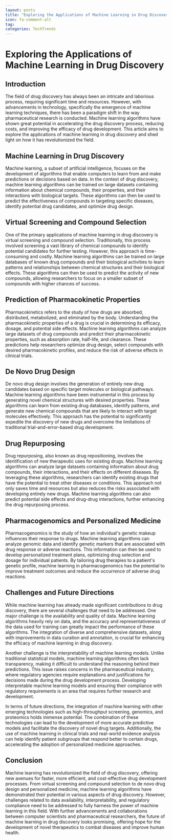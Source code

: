 ```yaml
---
layout: posts
title: "Exploring the Applications of Machine Learning in Drug Discovery"
icon: fa-comment-alt
tag:      
categories: TechTrends
---
```



# Exploring the Applications of Machine Learning in Drug Discovery

## Introduction

The field of drug discovery has always been an intricate and laborious process, requiring significant time and resources. However, with advancements in technology, specifically the emergence of machine learning techniques, there has been a paradigm shift in the way pharmaceutical research is conducted. Machine learning algorithms have shown great potential in accelerating the drug discovery process, reducing costs, and improving the efficacy of drug development. This article aims to explore the applications of machine learning in drug discovery and shed light on how it has revolutionized the field.

## Machine Learning in Drug Discovery

Machine learning, a subset of artificial intelligence, focuses on the development of algorithms that enable computers to learn from and make predictions or decisions based on data. In the context of drug discovery, machine learning algorithms can be trained on large datasets containing information about chemical compounds, their properties, and their interactions with biological targets. These algorithms can then be used to predict the effectiveness of compounds in targeting specific diseases, identify potential drug candidates, and optimize drug design.

## Virtual Screening and Compound Selection

One of the primary applications of machine learning in drug discovery is virtual screening and compound selection. Traditionally, this process involved screening a vast library of chemical compounds to identify potential candidates for further testing. However, this approach is time-consuming and costly. Machine learning algorithms can be trained on large databases of known drug compounds and their biological activities to learn patterns and relationships between chemical structures and their biological effects. These algorithms can then be used to predict the activity of new compounds, allowing researchers to focus on a smaller subset of compounds with higher chances of success.

## Prediction of Pharmacokinetic Properties

Pharmacokinetics refers to the study of how drugs are absorbed, distributed, metabolized, and eliminated by the body. Understanding the pharmacokinetic properties of a drug is crucial in determining its efficacy, dosage, and potential side effects. Machine learning algorithms can analyze large datasets of drug compounds and predict their pharmacokinetic properties, such as absorption rate, half-life, and clearance. These predictions help researchers optimize drug design, select compounds with desired pharmacokinetic profiles, and reduce the risk of adverse effects in clinical trials.

## De Novo Drug Design

De novo drug design involves the generation of entirely new drug candidates based on specific target molecules or biological pathways. Machine learning algorithms have been instrumental in this process by generating novel chemical structures with desired properties. These algorithms can learn from existing drug databases, identify patterns, and generate new chemical compounds that are likely to interact with target molecules effectively. This approach has the potential to significantly expedite the discovery of new drugs and overcome the limitations of traditional trial-and-error-based drug development.

## Drug Repurposing

Drug repurposing, also known as drug repositioning, involves the identification of new therapeutic uses for existing drugs. Machine learning algorithms can analyze large datasets containing information about drug compounds, their interactions, and their effects on different diseases. By leveraging these algorithms, researchers can identify existing drugs that have the potential to treat other diseases or conditions. This approach not only saves time and resources but also reduces the risks associated with developing entirely new drugs. Machine learning algorithms can also predict potential side effects and drug-drug interactions, further enhancing the drug repurposing process.

## Pharmacogenomics and Personalized Medicine

Pharmacogenomics is the study of how an individual's genetic makeup influences their response to drugs. Machine learning algorithms can analyze genomic data and identify genetic markers that are associated with drug response or adverse reactions. This information can then be used to develop personalized treatment plans, optimizing drug selection and dosage for individual patients. By tailoring drug therapies to a patient's genetic profile, machine learning in pharmacogenomics has the potential to improve treatment outcomes and reduce the occurrence of adverse drug reactions.

## Challenges and Future Directions

While machine learning has already made significant contributions to drug discovery, there are several challenges that need to be addressed. One major challenge is the availability and quality of data. Machine learning algorithms heavily rely on data, and the accuracy and representativeness of the data used for training can greatly impact the performance of these algorithms. The integration of diverse and comprehensive datasets, along with improvements in data curation and annotation, is crucial for enhancing the efficacy of machine learning in drug discovery.

Another challenge is the interpretability of machine learning models. Unlike traditional statistical models, machine learning algorithms often lack transparency, making it difficult to understand the reasoning behind their predictions. This issue raises concerns in the pharmaceutical industry, where regulatory agencies require explanations and justifications for decisions made during the drug development process. Developing interpretable machine learning models and ensuring their compliance with regulatory requirements is an area that requires further research and development.

In terms of future directions, the integration of machine learning with other emerging technologies such as high-throughput screening, genomics, and proteomics holds immense potential. The combination of these technologies can lead to the development of more accurate predictive models and facilitate the discovery of novel drug targets. Additionally, the use of machine learning in clinical trials and real-world evidence analysis can help identify patient subgroups that respond better to certain drugs, accelerating the adoption of personalized medicine approaches.

## Conclusion

Machine learning has revolutionized the field of drug discovery, offering new avenues for faster, more efficient, and cost-effective drug development processes. From virtual screening and compound selection to de novo drug design and personalized medicine, machine learning algorithms have demonstrated their potential in various aspects of drug discovery. However, challenges related to data availability, interpretability, and regulatory compliance need to be addressed to fully harness the power of machine learning in this field. With further advancements and collaborations between computer scientists and pharmaceutical researchers, the future of machine learning in drug discovery looks promising, offering hope for the development of novel therapeutics to combat diseases and improve human health.